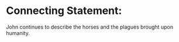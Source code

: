 # Connecting Statement:

John continues to describe the horses and the plagues brought upon humanity.